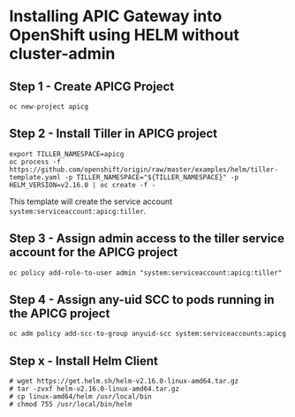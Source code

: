# Installing APIC Gateway into OpenShift using HELM without cluster-admin


## Step 1 - Create APICG Project

```
oc new-project apicg
```

## Step 2 - Install Tiller in APICG project

```
export TILLER_NAMESPACE=apicg
oc process -f https://github.com/openshift/origin/raw/master/examples/helm/tiller-template.yaml -p TILLER_NAMESPACE="${TILLER_NAMESPACE}" -p HELM_VERSION=v2.16.0 | oc create -f -
```

This template will create the service account `system:serviceaccount:apicg:tiller`.  

## Step 3 - Assign admin access to the tiller service account for the APICG project

```
oc policy add-role-to-user admin "system:serviceaccount:apicg:tiller"
```

## Step 4 - Assign any-uid SCC to pods running in the APICG project

```
oc adm policy add-scc-to-group anyuid-scc system:serviceaccounts:apicg
```


## Step x - Install Helm Client

```
# wget https://get.helm.sh/helm-v2.16.0-linux-amd64.tar.gz
# tar -zvxf helm-v2.16.0-linux-amd64.tar.gz
# cp linux-amd64/helm /usr/local/bin
# chmod 755 /usr/local/bin/helm
```
